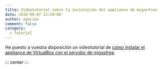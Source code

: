 ```yaml
---
title: Videotutorial sobre la instalación del appliance de migasfree
date: 2010-09-07 22:29:00
author: agacias
comment: false
category:
  - Tutorial
---
```


He puesto a vuestra disposición un videotutorial de [cómo instalar el appliance de VirtualBox con el servidor de migasfree](http://www.youtube.com/v/36hnyKDV_0c).

::: center
<LiteYoutubeEmbed id="36hnyKDV_0c" title="Cómo instalar el appliance de VirtualBox con el servidor migasfree" />
:::
